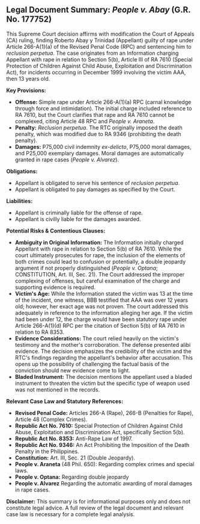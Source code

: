 ## Legal Document Summary: *People v. Abay* (G.R. No. 177752)

This Supreme Court decision affirms with modification the Court of Appeals (CA) ruling, finding Roberto Abay y Trinidad (Appellant) guilty of rape under Article 266-A(1)(a) of the Revised Penal Code (RPC) and sentencing him to *reclusion perpetua*. The case originates from an Information charging Appellant with rape in relation to Section 5(b), Article III of RA 7610 (Special Protection of Children Against Child Abuse, Exploitation and Discrimination Act), for incidents occurring in December 1999 involving the victim AAA, then 13 years old.

**Key Provisions:**

*   **Offense:** Simple rape under Article 266-A(1)(a) RPC (carnal knowledge through force and intimidation). The initial charge included reference to RA 7610, but the Court clarifies that rape and RA 7610 cannot be complexed, citing Article 48 RPC and *People v. Araneta*.
*   **Penalty:** *Reclusion perpetua*. The RTC originally imposed the death penalty, which was modified due to RA 9346 (prohibiting the death penalty).
*   **Damages:** P75,000 civil indemnity *ex-delicto*, P75,000 moral damages, and P25,000 exemplary damages. Moral damages are automatically granted in rape cases (*People v. Alvarez*).

**Obligations:**

*   Appellant is obligated to serve his sentence of *reclusion perpetua*.
*   Appellant is obligated to pay damages as specified by the Court.

**Liabilities:**

*   Appellant is criminally liable for the offense of rape.
*   Appellant is civilly liable for the damages awarded.

**Potential Risks & Contentious Clauses:**

*   **Ambiguity in Original Information:** The Information initially charged Appellant with rape in relation to Section 5(b) of RA 7610. While the court ultimately prosecutes for rape, the inclusion of the elements of both crimes could lead to confusion or potentially, a double jeopardy argument if not properly distinguished (*People v. Optana*; CONSTITUTION, Art. III, Sec. 21). The Court addressed the improper complexing of offenses, but careful examination of the charge and supporting evidence is required.
*   **Victim's Age:** While the Information stated the victim was 13 at the time of the incident, one witness, BBB testified that AAA was over 12 years old; however, her exact age was not proven. The court addressed this adequately in reference to the information alleging her age. If the victim had been under 12, the charge would have been statutory rape under Article 266-A(1)(d) RPC per the citation of Section 5(b) of RA 7610 in relation to RA 8353.
*   **Evidence Considerations:** The court relied heavily on the victim's testimony and the mother's corroboration. The defense presented alibi evidence. The decision emphasizes the credibility of the victim and the RTC's findings regarding the appellant's behavior after accusation. This opens up the possibility of challenging the factual basis of the conviction should new evidence come to light.
*   **Bladed Instrument:** The decision mentions the appellant used a bladed instrument to threaten the victim but the specific type of weapon used was not mentioned in the records.

**Relevant Case Law and Statutory References:**

*   **Revised Penal Code:** Articles 266-A (Rape), 266-B (Penalties for Rape), Article 48 (Complex Crimes).
*   **Republic Act No. 7610:** Special Protection of Children Against Child Abuse, Exploitation and Discrimination Act, specifically Section 5(b).
*   **Republic Act No. 8353:** Anti-Rape Law of 1997.
*   **Republic Act No. 9346:** An Act Prohibiting the Imposition of the Death Penalty in the Philippines.
*   **Constitution:** Art. III, Sec. 21 (Double Jeopardy).
*   **People v. Araneta** (48 Phil. 650): Regarding complex crimes and special laws.
*   **People v. Optana:** Regarding double jeopardy
*   **People v. Alvarez** Regarding the automatic awarding of moral damages in rape cases.

**Disclaimer:** This summary is for informational purposes only and does not constitute legal advice. A full review of the legal document and relevant case law is necessary for a complete legal analysis.
